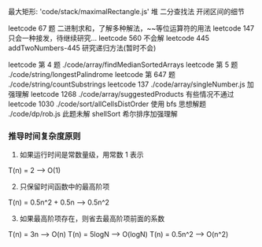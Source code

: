 最大矩形: 'code/stack/maximalRectangle.js'
堆
二分查找法 开闭区间的细节

leetcode 67 题 二进制求和，了解多种解法，~~等位运算符的用法
leetcode 147 只会一种接发，待继续研究...
leetcode 560 不会解
leetcode 445 addTwoNumbers-445 研究递归方法(暂时不会)

leetcode 第 4 题 ./code/array/findMedianSortedArrays
leetcode 第 5 题 ./code/string/longestPalindrome
leetcode 第 647 题 ./code/string/countSubstrings
leetcode 137 ./code/array/singleNumber.js 加强理解
leetcode 1268 ./code/array/suggestedProducts 有些情况不通过
leetcode 1030 ./code/sort/allCellsDistOrder 使用 bfs 思想解题
./code/dp/rob.js 此题未解
shellSort 希尔排序加强理解

### 推导时间复杂度原则

1. 如果运行时间是常数量级，用常数 1 表示

T(n) = 2 --> O(1)

2. 只保留时间函数中的最高阶项

T(n) = 0.5n^2 + 0.5n --> 0.5n^2

3. 如果最高阶项存在，则省去最高阶项前面的系数

T(n) = 3n --> O(n)
T(n) = 5logN --> O(logN)
T(n) = 0.5n^2 --> O(n^2)
